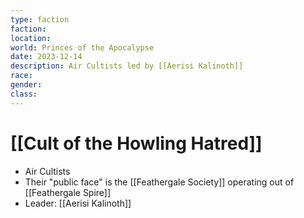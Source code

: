 ```yaml
---
type: faction
faction: 
location: 
world: Princes of the Apocalypse
date: 2023-12-14
description: Air Cultists led by [[Aerisi Kalinoth]]
race: 
gender: 
class:
---
```

# [[Cult of the Howling Hatred]]

- Air Cultists
- Their "public face" is the [[Feathergale Society]] operating out of [[Feathergale Spire]]
- Leader: [[Aerisi Kalinoth]]